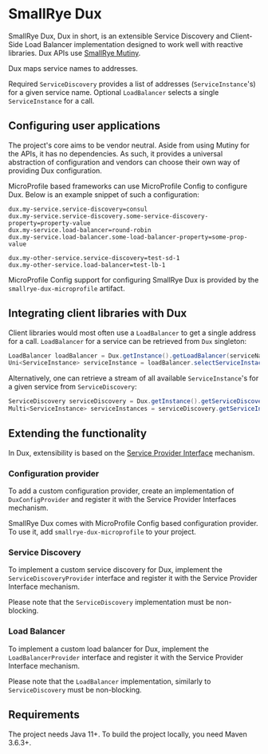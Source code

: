 # SmallRye Dux

SmallRye Dux, Dux in short, is an extensible Service Discovery and Client-Side 
Load Balancer implementation designed to work well with reactive libraries.
Dux APIs use [SmallRye Mutiny](https://smallrye.io/smallrye-mutiny/).

Dux maps service names to addresses. 

Required `ServiceDiscovery` provides a list of addresses (`ServiceInstance`'s)
for a given service name.
Optional `LoadBalancer` selects a single `ServiceInstance` for a call.  

## Configuring user applications
The project's core aims to be vendor neutral. Aside from using Mutiny for the APIs,
it has no dependencies. As such, it provides a universal abstraction of configuration 
and vendors can choose their own way of providing Dux configuration.

MicroProfile based frameworks can use MicroProfile Config to configure Dux. 
Below is an example snippet of such a configuration:
```properties
dux.my-service.service-discovery=consul
dux.my-service.service-discovery.some-service-discovery-property=property-value
dux.my-service.load-balancer=round-robin
dux.my-service.load-balancer.some-load-balancer-property=some-prop-value

dux.my-other-service.service-discovery=test-sd-1
dux.my-other-service.load-balancer=test-lb-1
```

MicroProfile Config support for configuring SmallRye Dux is provided by the 
`smallrye-dux-microprofile` artifact.

## Integrating client libraries with Dux
Client libraries would most often use a `LoadBalancer` to get a single address
for a call.
`LoadBalancer` for a service can be retrieved from `Dux` singleton:

```java
LoadBalancer loadBalancer = Dux.getInstance().getLoadBalancer(serviceName);
Uni<ServiceInstance> serviceInstance = loadBalancer.selectServiceInstace();

```

Alternatively, one can retrieve a stream of all available `ServiceInstance`'s for a 
given service from `ServiceDiscovery`:

```java
ServiceDiscovery serviceDiscovery = Dux.getInstance().getServiceDiscovery(serviceName);
Multi<ServiceInstance> serviceInstances = serviceDiscovery.getServiceInstances();

```

## Extending the functionality
In Dux, extensibility is based on the 
[Service Provider Interface](https://docs.oracle.com/javase/tutorial/sound/SPI-intro.html) mechanism.

### Configuration provider
To add a custom configuration provider, create an implementation of `DuxConfigProvider`
and register it with the Service Provider Interfaces mechanism.

SmallRye Dux comes with MicroProfile Config based configuration provider. 
To use it, add `smallrye-dux-microprofile` to your project.

### Service Discovery
To implement a custom service discovery for Dux, implement the `ServiceDiscoveryProvider`
interface and register it with the Service Provider Interface mechanism.

Please note that the `ServiceDiscovery` implementation must be non-blocking.

### Load Balancer
To implement a custom load balancer for Dux, implement the `LoadBalancerProvider`
interface and register it with the Service Provider Interface mechanism.

Please note that the `LoadBalancer` implementation, similarly to `ServiceDiscovery` 
must be non-blocking.

## Requirements
The project needs Java 11+. To build the project locally, you need Maven 3.6.3+.

